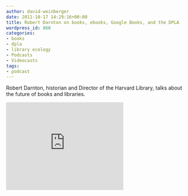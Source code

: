 ```yaml
---
author: david-weinberger
date: 2011-10-17 14:29:16+00:00
title: Robert Darnton on books, ebooks, Google Books, and the DPLA
wordpress_id: 860
categories:
- books
- dpla
- library ecology
- Podcasts
- Videocasts
tags:
- podcast
---
```


Robert Darnton, historian and Director of the Harvard Library, talks about the future of books and libraries.

<div class="embed-container"><iframe title="Robert Darnton" width="320" height="240" src="https://www.youtube.com/embed/cOBNKvRzCAo" frameborder="0" allowfullscreen></iframe></div>
